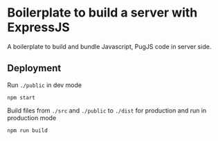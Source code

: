 # Boilerplate to build a server with ExpressJS

A boilerplate to build and bundle Javascript, PugJS code in server side.

## Deployment

Run `./public` in dev mode

```shell
npm start
```

Build files from `./src` and `./public` to `./dist` for production and run in production mode

```shell
npm run build
```
